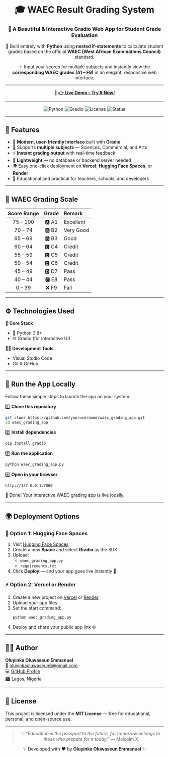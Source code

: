 <div align="center">

# 🎓 **WAEC Result Grading System**

### 🧮 A Beautiful & Interactive Gradio Web App for Student Grade Evaluation  

🚀 Built entirely with **Python** using **nested if-statements** to calculate student grades based on the official **WAEC (West African Examinations Council)** standard.

✨ Input your scores for multiple subjects and instantly view the **corresponding WAEC grades (A1 – F9)** in an elegant, responsive web interface.

---

🎯 **[👉 Live Demo – Try It Now!](https://474a94a5886fc9c5b2.gradio.live/)**  

---

![Python](https://img.shields.io/badge/Python-3.8+-blue?logo=python)
![Gradio](https://img.shields.io/badge/Gradio-App-green?logo=gradio)
![License](https://img.shields.io/badge/License-MIT-yellow)
![Status](https://img.shields.io/badge/Status-Active-success)

</div>

---

## 🧠 **Features**

- 🎨 **Modern, user-friendly interface** built with **Gradio**
- 🧾 Supports **multiple subjects** — Sciences, Commercial, and Arts  
- ⚡ **Instant grading output** with real-time feedback  
- 💾 **Lightweight** — no database or backend server needed  
- 🌍 Easy one-click deployment on **Vercel**, **Hugging Face Spaces**, or **Render**  
- 🧠 Educational and practical for teachers, schools, and developers  

---

## 📘 **WAEC Grading Scale**

| **Score Range** | **Grade** | **Remark**   |
|:----------------:|:---------:|:-------------|
| 75 – 100 | 🅰️ A1 | Excellent |
| 70 – 74  | 🅱️ B2 | Very Good |
| 65 – 69  | 🅱️ B3 | Good |
| 60 – 64  | 🅲️ C4 | Credit |
| 55 – 59  | 🅲️ C5 | Credit |
| 50 – 54  | 🅲️ C6 | Credit |
| 45 – 49  | 🅳️ D7 | Pass |
| 40 – 44  | 🅴️ E8 | Pass |
| 0 – 39   | ❌ F9 | Fail |

---

## ⚙️ **Technologies Used**

🧰 **Core Stack**
- 🐍 Python 3.8+  
- 🌐 Gradio (for interactive UI)

🧑‍💻 **Development Tools**
- Visual Studio Code  
- Git & GitHub  

---

## 🚀 **Run the App Locally**

Follow these simple steps to launch the app on your system:

1️⃣ **Clone this repository**
```bash
git clone https://github.com/yourusername/waec_grading_app.git
cd waec_grading_app
```

2️⃣ **Install dependencies**
```bash
pip install gradio
```

3️⃣ **Run the application**
```bash
python waec_grading_app.py
```

4️⃣ **Open in your browser**
```
http://127.0.0.1:7860
```

🎉 Done! Your interactive WAEC grading app is live locally.

---

## 🌍 **Deployment Options**

### 🧾 Option 1: Hugging Face Spaces
1. Visit [Hugging Face Spaces](https://huggingface.co/spaces)  
2. Create a new **Space** and select **Gradio** as the SDK  
3. Upload:
   - `waec_grading_app.py`
   - `requirements.txt`
4. Click **Deploy** — and your app goes live instantly 🌟  

### ⚡ Option 2: Vercel or Render
1. Create a new project on [Vercel](https://vercel.com) or [Render](https://render.com)  
2. Upload your app files  
3. Set the start command:
   ```bash
   python waec_grading_app.py
   ```
4. Deploy and share your public app link 🌐  

---

## 👨‍💻 **Author**

**Oluyinka Oluwaseun Emmanuel**  
📧 [oluyinkaoluwaseun6@gmail.com](mailto:oluyinkaoluwaseun6@gmail.com)  
💻 [GitHub Profile](https://github.com/yourusername)  
🏙️ Lagos, Nigeria  

---

## 🪪 **License**

This project is licensed under the **MIT License** — free for educational, personal, and open-source use.

---

<div align="center">

> 💡 *“Education is the passport to the future, for tomorrow belongs to those who prepare for it today.”* — Malcolm X  

✨ Developed with ❤️ by **Oluyinka Oluwaseun Emmanuel** ✨  

</div>

